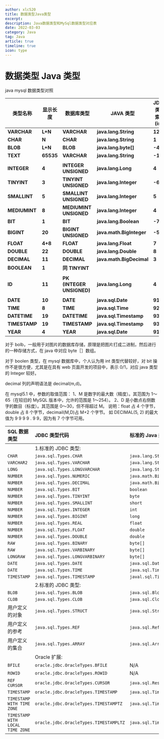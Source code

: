 ```yaml
---
author: xlc520
title: 数据类型Java类型
excerpt: 
description: Java数据类型和MySql数据类型对应表
date: 2022-03-03
category: Java
tag: Java
article: true
timeline: true
icon: type
---
```


# 数据类型 Java 类型

java mysql 数据类型对照

| **类型名称**      | **显示长度**  | **数据库类型**                 | **JAVA 类型**              | **JDBC 类型索引(int)** | **描述** |
|---------------|-----------|---------------------------|--------------------------|--------------------|--------|
| **VARCHAR**   | **L+N**   | **VARCHAR**               | **java.lang.String**     | **12**             |        |
| **CHAR**      | **N**     | **CHAR**                  | **java.lang.String**     | **1**              |        |
| **BLOB**      | **L+N**   | **BLOB**                  | **java.lang.byte[]**     | **-4**             |        |
| **TEXT**      | **65535** | **VARCHAR**               | **java.lang.String**     | **-1**             |        |
|               |           |                           |                          |                    |        |
| **INTEGER**   | **4**     | **INTEGER UNSIGNED**      | **java.lang.Long**       | **4**              |        |
| **TINYINT**   | **3**     | **TINYINT UNSIGNED**      | **java.lang.Integer**    | **-6**             |        |
| **SMALLINT**  | **5**     | **SMALLINT UNSIGNED**     | **java.lang.Integer**    | **5**              |        |
| **MEDIUMINT** | **8**     | **MEDIUMINT UNSIGNED**    | **java.lang.Integer**    | **4**              |        |
| **BIT**       | **1**     | **BIT**                   | **java.lang.Boolean**    | **-7**             |        |
| **BIGINT**    | **20**    | **BIGINT UNSIGNED**       | **java.math.BigInteger** | **-5**             |        |
| **FLOAT**     | **4+8**   | **FLOAT**                 | **java.lang.Float**      | **7**              |        |
| **DOUBLE**    | **22**    | **DOUBLE**                | **java.lang.Double**     | **8**              |        |
| **DECIMAL**   | **11**    | **DECIMAL**               | **java.math.BigDecimal** | **3**              |        |
| **BOOLEAN**   | **1**     | **同 TINYINT**             |                          |                    |        |
|               |           |                           |                          |                    |        |
| **ID**        | **11**    | **PK (INTEGER UNSIGNED)** | **java.lang.Long**       | **4**              |        |
|               |           |                           |                          |                    |        |
| **DATE**      | **10**    | **DATE**                  | **java.sql.Date**        | **91**             |        |
| **TIME**      | **8**     | **TIME**                  | **java.sql.Time**        | **92**             |        |
| **DATETIME**  | **19**    | **DATETIME**              | **java.sql.Timestamp**   | **93**             |        |
| **TIMESTAMP** | **19**    | **TIMESTAMP**             | **java.sql.Timestamp**   | **93**             |        |
| **YEAR**      | **4**     | **YEAR**                  | **java.sql.Date**        | **91**             |        |

对于 bolb，一般用于对图片的数据库存储，原理是把图片打成二进制，然后进行的一种存储方式，在 java 中对应 byte［］数组。

对于 boolen 类型，在 mysql 数据库中，个人认为用 int 类型代替较好，对 bit 操作不是很方便，尤其是在具有 web 页面开发的项目中，表示
0/1，对应 java 类型的 Integer 较好。

decimal 列的声明语法是 decimal(m,d)。

在 mysql5.1 中，参数的取值范围：
1、M 是数字的最大数（精度）。其范围为 1～65（在较旧的 MySQL 版本中，允许的范围是 1～254）。
2、D 是小数点右侧数字的数目（标度）。其范围是 0～30，但不得超过 M。
说明：float 占 4 个字节，double 占 8 个字节，decimail(M,D)占 M+2 个字节。
如 DECIMAL(5, 2) 的最大值为 9 9 9 9 . 9 9，因为有 7 个字节可用。

| SQL 数据类型                         | JDBC 类型代码                              | 标准的 Java 类型            | Oracle 扩展的 Java 类型            |
|:---------------------------------|:---------------------------------------|:-----------------------|:------------------------------|
|                                  | 1.标准的 JDBC 类型:                         |                        |                               |
| `CHAR`                           | `java.sql.Types.CHAR`                  | `java.lang.String`     | `oracle.sql.CHAR`             |
| `VARCHAR2`                       | `java.sql.Types.VARCHAR`               | `java.lang.String`     | `oracle.sql.CHAR`             |
| `LONG`                           | `java.sql.Types.LONGVARCHAR`           | `java.lang.String`     | `oracle.sql.CHAR`             |
| `NUMBER`                         | `java.sql.Types.NUMERIC`               | `java.math.BigDecimal` | `oracle.sql.NUMBER`           |
| `NUMBER`                         | `java.sql.Types.DECIMAL`               | `java.math.BigDecimal` | `oracle.sql.NUMBER`           |
| `NUMBER`                         | `java.sql.Types.BIT`                   | `boolean`              | `oracle.sql.NUMBER`           |
| `NUMBER`                         | `java.sql.Types.TINYINT`               | `byte`                 | `oracle.sql.NUMBER`           |
| `NUMBER`                         | `java.sql.Types.SMALLINT`              | `short`                | `oracle.sql.NUMBER`           |
| `NUMBER`                         | `java.sql.Types.INTEGER`               | `int`                  | `oracle.sql.NUMBER`           |
| `NUMBER`                         | `java.sql.Types.BIGINT`                | `long`                 | `oracle.sql.NUMBER`           |
| `NUMBER`                         | `java.sql.Types.REAL`                  | `float`                | `oracle.sql.NUMBER`           |
| `NUMBER`                         | `java.sql.Types.FLOAT`                 | `double`               | `oracle.sql.NUMBER`           |
| `NUMBER`                         | `java.sql.Types.DOUBLE`                | `double`               | `oracle.sql.NUMBER`           |
| `RAW`                            | `java.sql.Types.BINARY`                | `byte[]`               | `oracle.sql.RAW`              |
| `RAW`                            | `java.sql.Types.VARBINARY`             | `byte[]`               | `oracle.sql.RAW`              |
| `LONGRAW`                        | `java.sql.Types.LONGVARBINARY`         | `byte[]`               | `oracle.sql.RAW`              |
| `DATE`                           | `java.sql.Types.DATE`                  | `java.sql.Date`        | `oracle.sql.DATE`             |
| `DATE`                           | `java.sql.Types.TIME`                  | `java.sql.Time`        | `oracle.sql.DATE`             |
| `TIMESTAMP`                      | `java.sql.Types.TIMESTAMP`             | `javal.sql.Timestamp`  | `oracle.sql.TIMESTAMP`        |
|                                  | 2.标准的 JDBC 类型:                         |                        |                               |
| `BLOB`                           | `java.sql.Types.BLOB`                  | `java.sql.Blob`        | `oracle.sql.BLOB`             |
| `CLOB`                           | `java.sql.Types.CLOB`                  | `java.sql.Clob`        | `oracle.sql.CLOB`             |
| 用户定义的对象                          | `java.sql.Types.STRUCT`                | `java.sql.Struct`      | `oracle.sql.STRUCT`           |
| 用户定义的参考                          | `java.sql.Types.REF`                   | `java.sql.Ref`         | `oracle.sql.REF`              |
| 用户定义的集合                          | `java.sql.Types.ARRAY`                 | `java.sql.Array`       | `oracle.sql.ARRAY`            |
|                                  | Oracle 扩展:                             |                        |                               |
| `BFILE`                          | `oracle.jdbc.OracleTypes.BFILE`        | N/A                    | `oracle.sql.BFILE`            |
| `ROWID`                          | `oracle.jdbc.OracleTypes.ROWID`        | N/A                    | `oracle.sql.ROWID`            |
| `REF CURSOR`                     | `oracle.jdbc.OracleTypes.CURSOR`       | `java.sql.ResultSet`   | `oracle.jdbc.OracleResultSet` |
| `TIMESTAMP`                      | `oracle.jdbc.OracleTypes.TIMESTAMP`    | `java.sql.Timestamp`   | `oracle.sql.TIMESTAMP`        |
| `TIMESTAMP WITH TIME ZONE`       | `oracle.jdbc.OracleTypes.TIMESTAMPTZ`  | `java.sql.Timestamp`   | `oracle.sql.TIMESTAMPTZ`      |
| `TIMESTAMP WITH LOCAL TIME ZONE` | `oracle.jdbc.OracleTypes.TIMESTAMPLTZ` | `java.sql.Timestamp`   | `oracle.sql.TIMESTAMPLTZ`     |
